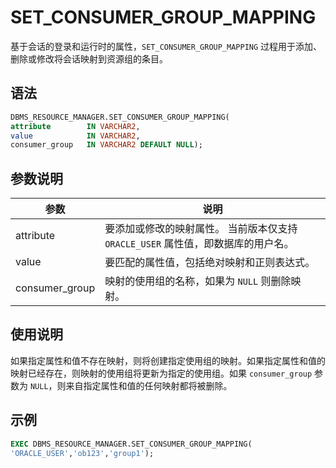 # SET_CONSUMER_GROUP_MAPPING 

基于会话的登录和运行时的属性，`SET_CONSUMER_GROUP_MAPPING` 过程用于添加、删除或修改将会话映射到资源组的条目。

## 语法 

```sql
DBMS_RESOURCE_MANAGER.SET_CONSUMER_GROUP_MAPPING(
attribute        IN VARCHAR2, 
value            IN VARCHAR2, 
consumer_group   IN VARCHAR2 DEFAULT NULL);
```

## 参数说明 

|       参数      |      说明          |
|----------------|---------------------|
| attribute      | 要添加或修改的映射属性。 当前版本仅支持 `ORACLE_USER` 属性值，即数据库的用户名。 |
| value          | 要匹配的属性值，包括绝对映射和正则表达式。  |
| consumer_group | 映射的使用组的名称，如果为 `NULL` 则删除映射。  |


## 使用说明 

如果指定属性和值不存在映射，则将创建指定使用组的映射。如果指定属性和值的映射已经存在，则映射的使用组将更新为指定的使用组。如果 `consumer_group` 参数为 `NULL`，则来自指定属性和值的任何映射都将被删除。

## 示例 

```sql
EXEC DBMS_RESOURCE_MANAGER.SET_CONSUMER_GROUP_MAPPING(
'ORACLE_USER','ob123','group1');
```
